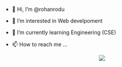 - 👋 Hi, I’m @rohanrodu
- 👀 I’m interested in Web develpoment 
- 🌱 I’m currently learning Engineering (CSE)
- 📫 How to reach me ...
  
  <div align="center"> 
  <a href="https://www.linkedin.com/in/rohansrodu17/">
    <img src="https://img.shields.io/badge/LinkedIn-0077B5?style=for-the-badge&logo=linkedin&logoColor=white" target="_blank" />
  </a>
</div>
